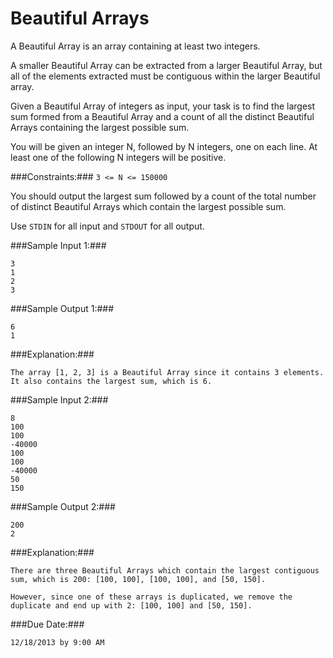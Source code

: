 Beautiful Arrays
================

A Beautiful Array is an array containing at least two integers.

A smaller Beautiful Array can be extracted from a larger Beautiful Array, but all of the elements extracted must be contiguous within the larger Beautiful array.

Given a Beautiful Array of integers as input, your task is to find the largest sum formed from a Beautiful Array and a count of all the distinct Beautiful Arrays containing the largest possible sum.

You will be given an integer N, followed by N integers, one on each line.  At least one of the following N integers will be positive.

###Constraints:###
`3 <= N <= 150000`

You should output the largest sum followed by a count of the total number of distinct Beautiful Arrays which contain the largest possible sum.

Use `STDIN` for all input and `STDOUT` for all output.



###Sample Input 1:###

```
3
1
2
3
```


###Sample Output 1:###

```
6
1
```

###Explanation:###

```
The array [1, 2, 3] is a Beautiful Array since it contains 3 elements.  It also contains the largest sum, which is 6.
```


###Sample Input 2:###

```
8
100
100
-40000
100
100
-40000
50
150
```


###Sample Output 2:###

```
200
2
```

###Explanation:###

```
There are three Beautiful Arrays which contain the largest contiguous sum, which is 200: [100, 100], [100, 100], and [50, 150].

However, since one of these arrays is duplicated, we remove the duplicate and end up with 2: [100, 100] and [50, 150].
```


###Due Date:###

```
12/18/2013 by 9:00 AM
```
